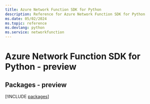 ```yaml
---
title: Azure Network Function SDK for Python
description: Reference for Azure Network Function SDK for Python
ms.date: 05/02/2024
ms.topic: reference
ms.devlang: python
ms.service: networkfunction
---
```

# Azure Network Function SDK for Python - preview
## Packages - preview
[!INCLUDE [packages](network-function-index.md)]